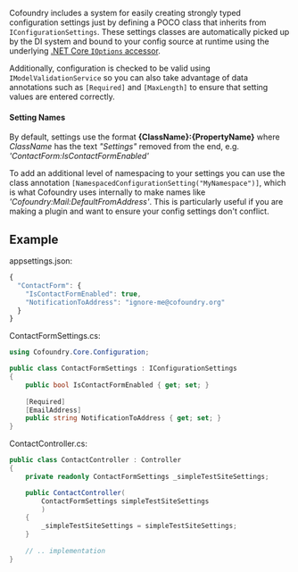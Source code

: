 ﻿Cofoundry includes a system for easily creating strongly typed configuration settings just by defining a POCO class that inherits from `IConfigurationSettings`. These settings classes are automatically picked up by the DI system and bound to your config source at runtime using the underlying [.NET Core `IOptions` accessor](https://docs.microsoft.com/en-us/aspnet/core/fundamentals/configuration/options). 

Additionally, configuration is checked to be valid using `IModelValidationService` so you can also take advantage of data annotations such as `[Required]` and `[MaxLength]` to ensure that setting values are entered correctly.

#### Setting Names

By default, settings use the format **{ClassName}:{PropertyName}** where *ClassName* has the text *"Settings"* removed from the end, e.g. *'ContactForm:IsContactFormEnabled'*

To add an additional level of namespacing to your settings you can use the class annotation `[NamespacedConfigurationSetting("MyNamespace")]`, which is what Cofoundry uses internally to make names like *'Cofoundry:Mail:DefaultFromAddress'*. This is particularly useful if you are making a plugin and want to ensure your config settings don't conflict.

## Example

appsettings.json:

```js
{
  "ContactForm": {
    "IsContactFormEnabled": true,
    "NotificationToAddress": "ignore-me@cofoundry.org"
  }
}
```

ContactFormSettings.cs:

```csharp
using Cofoundry.Core.Configuration;

public class ContactFormSettings : IConfigurationSettings
{
    public bool IsContactFormEnabled { get; set; }
    
    [Required]
    [EmailAddress]
    public string NotificationToAddress { get; set; }
}
```

ContactController.cs:

```csharp
public class ContactController : Controller
{
    private readonly ContactFormSettings _simpleTestSiteSettings;

    public ContactController(
        ContactFormSettings simpleTestSiteSettings
        )
    {
        _simpleTestSiteSettings = simpleTestSiteSettings;
    }
    
    // .. implementation
}

```

